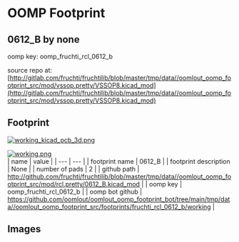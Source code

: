 # OOMP Footprint  
## 0612_B  by none  
  
oomp key: oomp_fruchti_rcl_0612_b  
  
source repo at: [http://gitlab.com/fruchti/fruchtilib/blob/master/tmp/data//oomlout_oomp_footprint_src/mod/vssop.pretty/VSSOP8.kicad_mod](http://gitlab.com/fruchti/fruchtilib/blob/master/tmp/data//oomlout_oomp_footprint_src/mod/vssop.pretty/VSSOP8.kicad_mod)  
## Footprint  
  
[![working_kicad_pcb_3d.png](working_kicad_pcb_3d_600.png)](working_kicad_pcb_3d.png)  
  
[![working.png](working_600.png)](working.png)  
| name | value | 
| --- | --- | 
| footprint name | 0612_B | 
| footprint description | None | 
| number of pads | 2 | 
| github path | http://github.com/fruchti/fruchtilib/blob/master/tmp/data//oomlout_oomp_footprint_src/mod/rcl.pretty/0612_B.kicad_mod | 
| oomp key | oomp_fruchti_rcl_0612_b | 
| oomp bot github | https://github.com/oomlout/oomlout_oomp_footprint_bot/tree/main/tmp/data//oomlout_oomp_footprint_src/footprints/fruchti_rcl_0612_b/working | 
## Images  
